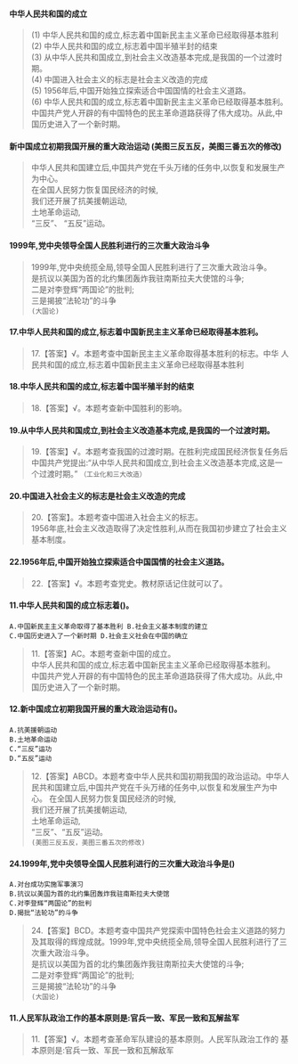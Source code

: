 #### 中华人民共和国的成立
>   (1) 中华人民共和国的成立,标志着中国新民主主义革命已经取得基本胜利                
    (2) 中华人民共和国的成立,标志着中国半殖半封的结束                
    (3) 从中华人民共和国成立,到社会主义改造基本完成,是我国的一个过渡时期。                
    (4) 中国进入社会主义的标志是社会主义改造的完成                
    (5) 1956年后,中国开始独立探索适合中国国情的社会主义道路。                
    (6) 中华人民共和国的成立,标志着中国新民主主义革命已经取得基本胜利。                
        中国共产党人开辟的有中国特色的民主革命道路获得了伟大成功。从此,中国历史进入了一个新时期。                 


#### 新中国成立初期我国开展的重大政治运动 (美图三反五反，美图三番五次的修改)
>   中华人民共和国建立后,中国共产党在千头万绪的任务中,以恢复和发展生产为中心。   
    在全国人民努力恢复国民经济的时候,      
    我们还开展了抗美援朝运动,      
    土地革命运动,      
    “三反”、
    “五反”运动。    

#### 1999年,党中央领导全国人民胜利进行的三次重大政治斗争
>   1999年,党中央统揽全局,领导全国人民胜利进行了三次重大政治斗争。      
    是抗议以美国为首的北约集团轰炸我驻南斯拉夫大使馆的斗争;      
    二是对李登辉“两国论”的批判;         
    三是揭披“法轮功”的斗争       
    `(大国论)`
    
#### 17.中华人民共和国的成立,标志着中国新民主主义革命已经取得基本胜利。
>   17.【答案】√。本题考查中国新民主主义革命取得基本胜利的标志。中华
    人民共和国的成立,标志着中国新民主主义革命已经取得基本胜利

#### 18.中华人民共和国的成立,标志着中国半殖半封的结束
>   18.【答案】√。本题考查新中国胜利的影响。

#### 19.从中华人民共和国成立,到社会主义改造基本完成,是我国的一个过渡时期。
>   19.【答案】√。本题考查我国的过渡时期。在胜利完成国民经济恢复任务后
    中国共产党提出:“从中华人民共和国成立,到社会主义改造基本完成,这是一个过渡时期。”
    `（工业化和三大改造）`
    
#### 20.中国进入社会主义的标志是社会主义改造的完成
>   20.【答案】。本题考查中国进入社会主义的标志。       
1956年底,社会主义改造取得了决定性胜利,从而在我国初步建立了社会主义基本制度。       

#### 22.1956年后,中国开始独立探索适合中国国情的社会主义道路。
>   22.【答案】√。本题考查党史。教材原话记住就可以了。

#### 11.中华人民共和国的成立标志着()。
    A.中国新民主主义革命取得了基本胜利 B.社会主义基本制度的建立
    C.中国历史进入了一个新时期 D.社会主义社会在中国的确立
>   11.【答案】AC。本题考查新中国的成立。     
中华人民共和国的成立,标志着中国新民主主义革命已经取得基本胜利。                
    中国共产党人开辟的有中国特色的民主革命道路获得了伟大成功。从此,中国历史进入了一个新时期。     

#### 12.新中国成立初期我国开展的重大政治运动有()。
    A.抗美援朝运动
    B.土地革命运动
    C.“三反”运功
    D.“五反”运动
>   12.【答案】ABCD。本题考查中华人民共和国初期我国的政治运动。中华人民共和国建立后,中国共产党在千头万绪的任务中,以恢复和发展生产为中心。
    在全国人民努力恢复国民经济的时候,                    
    我们还开展了抗美援朝运动,                    
    土地革命运动,                    
    “三反”、“五反”运动。                  
    `(美图三反五反，美图三番五次的修改) `              

#### 24.1999年,党中央领导全国人民胜利进行的三次重大政治斗争是()
    A.对台成功实施军事演习
    B.抗议以美国为首的北约集团轰炸我驻南斯拉夫大使馆
    C.对李登辉“两国论”的批判
    D.揭批“法轮功”的斗争
>   24.【答案】BCD。本题考查中国共产党探索中国特色社会主义道路的努力             
    及其取得的辉煌成就。1999年,党中央统揽全局,领导全国人民胜利进行了三次重大政治斗争。             
    是抗议以美国为首的北约集团轰炸我驻南斯拉夫大使馆的斗争;             
    二是对李登辉“两国论”的批判;             
    三是揭披“法轮功”的斗争             
    `(大国论)`

#### 11.人民军队政治工作的基本原则是:官兵一致、军民一致和瓦解盐军
>   11.【答案】√。本题考查革命军队建设的基本原则。人民军队政治工作的
    基本原则是:官兵一致、军民一致和瓦解敌军
    